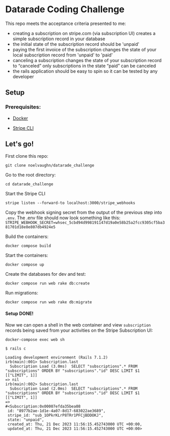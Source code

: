 # Datarade Coding Challenge

This repo meets the acceptance criteria presented to me:

* creating a subscription on stripe.com (via subscription UI) creates a simple subscription record in your database
* the initial state of the subscription record should be 'unpaid'
* paying the first invoice of the subscription changes the state of your local subscription record from 'unpaid' to 'paid'
* canceling a subscription changes the state of your subscription record to “canceled” only subscriptions in the state “paid” can be canceled
* the rails application should be easy to spin so it can be tested by any developer

## Setup

### Prerequisites:

* [Docker](https://docs.docker.com)

* [Stripe CLI](https://stripe.com/docs/stripe-cli)

## Let's go!

First clone this repo:

`git clone noelvaughn/datarade_challenge`

Go to the root directory:

`cd datarade_challenge`

Start the Stripe CLI

`stripe listen --forward-to localhost:3000/stripe_webhooks`

Copy the webhook signing secret from the output of the previous step into `.env`.  The .env file should now look something like this:
`STRIPE_WEBHOOK_SECRET=whsec_5cbd94d998191147d19a0e58b25a2fcc9305cf5ba381701d18e8e807db4924e5`

Build the containers:

`docker compose build`

Start the containers:

`docker compose up`

Create the databases for dev and test:

`docker compose run web rake db:create`

Run migrations:

`docker compose run web rake db:migrate`

#### Setup DONE!

Now we can open a shell in the web container and view `subscription` records being saved from your activities on the Stripe Subscription UI:

`docker-compose exec web sh`

`$ rails c`

```
Loading development environment (Rails 7.1.2)
irb(main):001> Subscription.last
  Subscription Load (3.0ms)  SELECT "subscriptions".* FROM "subscriptions" ORDER BY "subscriptions"."id" DESC LIMIT $1  [["LIMIT", 1]]
=> nil
irb(main):002> Subscription.last
  Subscription Load (2.0ms)  SELECT "subscriptions".* FROM "subscriptions" ORDER BY "subscriptions"."id" DESC LIMIT $1  [["LIMIT", 1]]
=>
#<Subscription:0x00007efda35bea08
 id: "8977b2ae-1d1e-4a07-8d17-683022ae3689",
 stripe_id: "sub_1OPkrKLrP8TRr1PFCjBDDOKJ",
 state: "unpaid",
 created_at: Thu, 21 Dec 2023 11:56:15.452743000 UTC +00:00,
 updated_at: Thu, 21 Dec 2023 11:56:15.452743000 UTC +00:00>
```